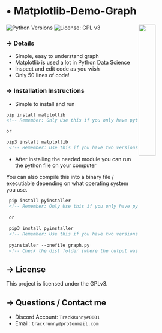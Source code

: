 <!-- MAIN TITLE -->
# • Matplotlib-Demo-Graph

<!-- GRAPH PICTURE -->
  <img align="right" src="https://i.imgur.com/QeJSlmA.png" width=30%>

<!-- BADGES -->
  ![Python Versions](https://img.shields.io/badge/python-3.6%20%7C%203.7-blue?style=flat-square)
  ![License: GPL v3](https://img.shields.io/badge/License-GPLv3-blue.svg?style=flat-square)
  
<!-- KEY INFORMATION HEADER -->
### →  Details
  * Simple, easy to understand graph
  * Matplotlib is used a lot in Python Data Science
  * Inspect and edit code as you wish
  * Only 50 lines of code!
  
<!-- INSTALLATION HEADER -->
### →  Installation Instructions
  * Simple to install and run
  
  ```markdown
  pip install matplotlib
  <!-- Remember: Only Use this if you only have python 3 installed. -->
  
  or 
  
  pip3 install matplotlib
   <!-- Remember: Use this if you have two versions of python and / or you have python 2 and python 3. -->
  ```
  
   * After installing the needed module you can run the python file on your computer
   
   You can also compile this into a binary file / executiable depending on what operating system you use.
   
   ```markdown
    pip install pyinstaller
    <!-- Remember: Only Use this if you only have python 3 installed. -->
    
    or
    
    pip3 install pyinstaller
    <!-- Remember: Use this if you have two versions of python and / or you have python 2 and python 3. -->
    
    pyinstaller --onefile graph.py
    <!-- Check the dist folder (where the output was) and you will find a exe / binary depending on what operating system you use. -->
   ```
   
<!-- LICENSE INFO -->
## → License

  This project is licensed under the GPLv3.

<!-- END OF README -->
## → Questions / Contact me

* Discord Account: `TrackRunny#0001`
* Email: `trackrunny@protonmail.com`
